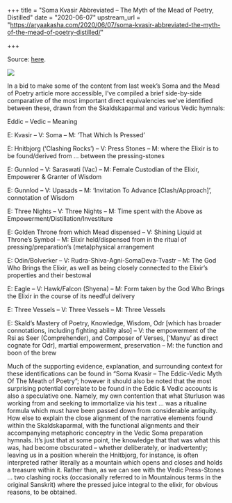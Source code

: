 +++
title = "Soma Kvasir Abbreviated – The Myth of the Mead of Poetry, Distilled"
date = "2020-06-07"
upstream_url = "https://aryaakasha.com/2020/06/07/soma-kvasir-abbreviated-the-myth-of-the-mead-of-poetry-distilled/"

+++

Source: [here](https://aryaakasha.com/2020/06/07/soma-kvasir-abbreviated-the-myth-of-the-mead-of-poetry-distilled/).

![](https://aryaakasha.files.wordpress.com/2020/06/odin_and_the_mead_of_poetry_by_hellanim_d2rzxwx-fullview.jpg?w=900)

In a bid to make some of the content from last week’s Soma and the Mead of Poetry article more accessible, I’ve compiled a brief side-by-side comparative of the most important direct equivalencies we’ve identified between these, drawn from the Skaldskaparmal and various Vedic hymnals:

Eddic – Vedic – Meaning

E: Kvasir – V: Soma – M: ‘That Which Is Pressed’

E: Hnitbjorg (‘Clashing Rocks’) – V: Press Stones – M: where the Elixir is to be found/derived from … between the pressing-stones

E: Gunnlod – V: Saraswati (Vac) – M: Female Custodian of the Elixir, Empowerer & Granter of Wisdom

E: Gunnlod – V: Upasads – M: ‘Invitation To Advance \[Clash/Approach\]’, connotation of Wisdom

E: Three Nights – V: Three Nights – M: Time spent with the Above as Empowerment/Distillation/Investiture

E: Golden Throne from which Mead dispensed – V: Shining Liquid at Throne’s Symbol – M: Elixir held/dispensed from in the ritual of pressing/preparation’s (meta)physical arrangement

E: Odin/Bolverker – V: Rudra-Shiva-Agni-SomaDeva-Tvastr – M: The God Who Brings the Elixir, as well as being closely connected to the Elixir’s properties and their bestowal

E: Eagle – V: Hawk/Falcon (Shyena) – M: Form taken by the God Who Brings the Elixir in the course of its needful delivery

E: Three Vessels – V: Three Vessels – M: Three Vessels

E: Skald’s Mastery of Poetry, Knowledge, Wisdom, Odr \[which has broader connotations, including fighting ability also\] – V: the empowerment of the Rsi as Seer (Comprehender), and Composer of Verses, \[‘Manyu’ as direct cognate for Odr\], martial empowerment, preservation – M: the function and boon of the brew

Much of the supporting evidence, explanation, and surrounding context for these identifications can be found in “Soma Kvasir – The Eddic-Vedic Myth Of The Meath of Poetry”; however it should also be noted that the most surprising potential correlate to be found in the Eddic & Vedic accounts is also a speculative one. Namely, my own contention that what Sturluson was working from and seeking to immortalize via his text … was a ritualine formula which must have been passed down from considerable antiquity. How else to explain the close alignment of the narrative elements found within the Skaldskaparmal, with the functional alignments and their accompanying metaphoric conceptry in the Vedic Soma preparation hymnals. It’s just that at some point, the knowledge that that was what this was, had become obscurated – whether deliberately, or inadvertently; leaving us in a position wherein the Hnitbjorg, for instance, is often interpreted rather literally as a mountain which opens and closes and holds a treasure within it. Rather than, as we can see with the Vedic Press-Stones … two clashing rocks (occasionally referred to in Mountainous terms in the original Sanskrit) where the pressed juice integral to the elixir, for obvious reasons, to be obtained.